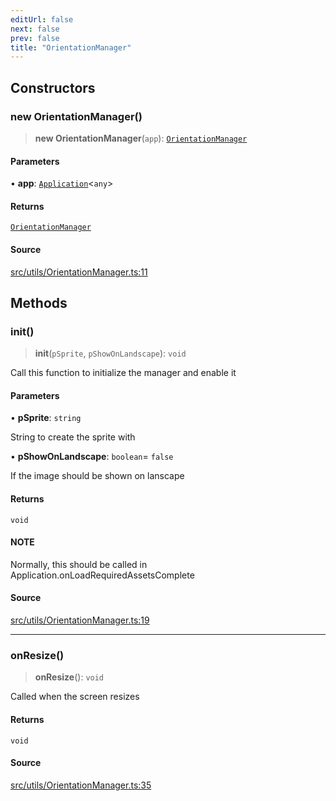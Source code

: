 ```yaml
---
editUrl: false
next: false
prev: false
title: "OrientationManager"
---
```


## Constructors

### new OrientationManager()

> **new OrientationManager**(`app`): [`OrientationManager`](/api/classes/orientationmanager/)

#### Parameters

• **app**: [`Application`](/api/classes/application/)\<`any`\>

#### Returns

[`OrientationManager`](/api/classes/orientationmanager/)

#### Source

[src/utils/OrientationManager.ts:11](https://github.com/relishinc/dill-pixel/blob/c79d8e8552aaa0f13a29535c819ae67d025b4669/src/utils/OrientationManager.ts#L11)

## Methods

### init()

> **init**(`pSprite`, `pShowOnLandscape`): `void`

Call this function to initialize the manager and enable it

#### Parameters

• **pSprite**: `string`

String to create the sprite with

• **pShowOnLandscape**: `boolean`= `false`

If the image should be shown on lanscape

#### Returns

`void`

#### NOTE

Normally, this should be called in Application.onLoadRequiredAssetsComplete

#### Source

[src/utils/OrientationManager.ts:19](https://github.com/relishinc/dill-pixel/blob/c79d8e8552aaa0f13a29535c819ae67d025b4669/src/utils/OrientationManager.ts#L19)

***

### onResize()

> **onResize**(): `void`

Called when the screen resizes

#### Returns

`void`

#### Source

[src/utils/OrientationManager.ts:35](https://github.com/relishinc/dill-pixel/blob/c79d8e8552aaa0f13a29535c819ae67d025b4669/src/utils/OrientationManager.ts#L35)

